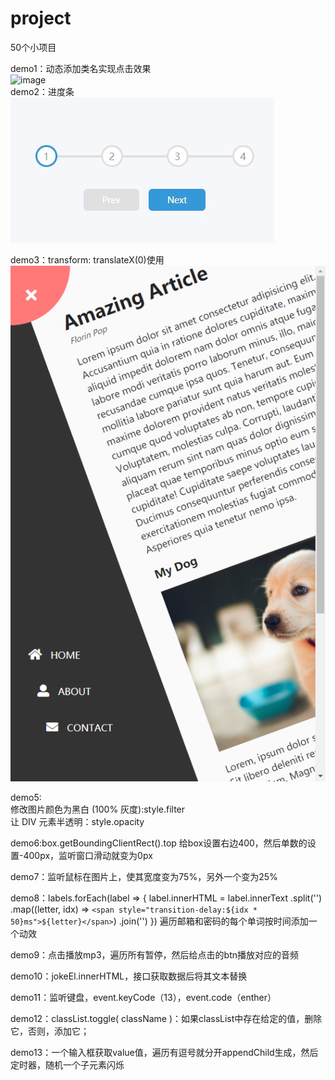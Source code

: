 # project
50个小项目

demo1：动态添加类名实现点击效果\
![image](https://user-images.githubusercontent.com/83935370/173315323-20c0bb23-156f-4ddf-a68b-6bb7f8f2034c.png)\
demo2：进度条\
![](README_files/1.jpg)

demo3：transform: translateX(0)使用\
![](README_files/2.png)

demo5:\
修改图片颜色为黑白 (100% 灰度):style.filter\
让 DIV 元素半透明：style.opacity

demo6:box.getBoundingClientRect().top
给box设置右边400，然后单数的设置-400px，监听窗口滑动就变为0px

demo7：监听鼠标在图片上，使其宽度变为75%，另外一个变为25%

demo8：labels.forEach(label => {
				label.innerHTML = label.innerText
					.split('')
					.map((letter, idx) => `<span style="transition-delay:${idx * 50}ms">${letter}</span>`)
					.join('')
			})
遍历邮箱和密码的每个单词按时间添加一个动效

demo9：点击播放mp3，遍历所有暂停，然后给点击的btn播放对应的音频

demo10：jokeEl.innerHTML，接口获取数据后将其文本替换

demo11：监听键盘，event.keyCode（13），event.code（enther）

demo12：classList.toggle( className )：如果classList中存在给定的值，删除它，否则，添加它；

demo13：一个输入框获取value值，遍历有逗号就分开appendChild生成，然后定时器，随机一个子元素闪烁

